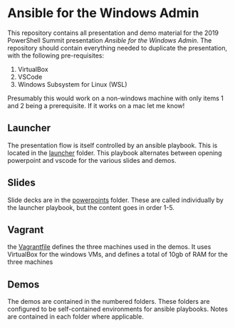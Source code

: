 # Ansible for the Windows Admin

This repository contains all presentation and demo material for the 2019 PowerShell Summit presentation *Ansible for the Windows Admin*.  The repository should contain everything needed to duplicate the presentation, with the following pre-requisites:

1. VirtualBox
2. VSCode
3. Windows Subsystem for Linux (WSL)

Presumably this would work on a non-windows machine with only items 1 and 2 being a prerequisite.  If it works on a mac let me know!

## Launcher

The presentation flow is itself controlled by an ansible playbook.  This is located in the [launcher](./launcher) folder.  This playbook alternates between opening powerpoint and vscode for the various slides and demos.

## Slides

Slide decks are in the [powerpoints](./powerpoints) folder.  These are called individually by the launcher playbook, but the content goes in order 1-5.

## Vagrant

the [Vagrantfile](./VagrantFile) defines the three machines used in the demos.  It uses VirtualBox for the windows VMs, and defines a total of 10gb of RAM for the three machines

## Demos

The demos are contained in the numbered folders.  These folders are configured to be self-contained environments for ansible playbooks.  Notes are contained in each folder where applicable.

